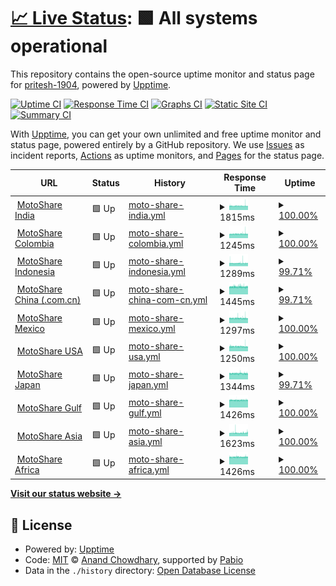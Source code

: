 # [📈 Live Status](https://pritesh-1904.github.io/moto-monitor-upptime): <!--live status--> **🟩 All systems operational**

This repository contains the open-source uptime monitor and status page for [pritesh-1904](https://pritesh-1904.github.io/moto-monitor-upptime), powered by [Upptime](https://github.com/upptime/upptime).

[![Uptime CI](https://github.com/pritesh-1904/moto-monitor-upptime/workflows/Uptime%20CI/badge.svg)](https://github.com/pritesh-1904/moto-monitor-upptime/actions?query=workflow%3A%22Uptime+CI%22)
[![Response Time CI](https://github.com/pritesh-1904/moto-monitor-upptime/workflows/Response%20Time%20CI/badge.svg)](https://github.com/pritesh-1904/moto-monitor-upptime/actions?query=workflow%3A%22Response+Time+CI%22)
[![Graphs CI](https://github.com/pritesh-1904/moto-monitor-upptime/workflows/Graphs%20CI/badge.svg)](https://github.com/pritesh-1904/moto-monitor-upptime/actions?query=workflow%3A%22Graphs+CI%22)
[![Static Site CI](https://github.com/pritesh-1904/moto-monitor-upptime/workflows/Static%20Site%20CI/badge.svg)](https://github.com/pritesh-1904/moto-monitor-upptime/actions?query=workflow%3A%22Static+Site+CI%22)
[![Summary CI](https://github.com/pritesh-1904/moto-monitor-upptime/workflows/Summary%20CI/badge.svg)](https://github.com/pritesh-1904/moto-monitor-upptime/actions?query=workflow%3A%22Summary+CI%22)

With [Upptime](https://upptime.js.org), you can get your own unlimited and free uptime monitor and status page, powered entirely by a GitHub repository. We use [Issues](https://github.com/pritesh-1904/moto-monitor-upptime/issues) as incident reports, [Actions](https://github.com/pritesh-1904/moto-monitor-upptime/actions) as uptime monitors, and [Pages](https://pritesh-1904.github.io/moto-monitor-upptime) for the status page.

<!--start: status pages-->
<!-- This summary is generated by Upptime (https://github.com/upptime/upptime) -->
<!-- Do not edit this manually, your changes will be overwritten -->
<!-- prettier-ignore -->
| URL | Status | History | Response Time | Uptime |
| --- | ------ | ------- | ------------- | ------ |
| <img alt="" src="https://icons.duckduckgo.com/ip3/motoshare.in.ico" height="13"> [MotoShare India](https://motoshare.in) | 🟩 Up | [moto-share-india.yml](https://github.com/pritesh-1904/moto-monitor-upptime/commits/HEAD/history/moto-share-india.yml) | <details><summary><img alt="Response time graph" src="./graphs/moto-share-india/response-time-week.png" height="20"> 1815ms</summary><br><a href="https://pritesh-1904.github.io/moto-monitor-upptime/history/moto-share-india"><img alt="Response time 1796" src="https://img.shields.io/endpoint?url=https%3A%2F%2Fraw.githubusercontent.com%2Fpritesh-1904%2Fmoto-monitor-upptime%2FHEAD%2Fapi%2Fmoto-share-india%2Fresponse-time.json"></a><br><a href="https://pritesh-1904.github.io/moto-monitor-upptime/history/moto-share-india"><img alt="24-hour response time 1807" src="https://img.shields.io/endpoint?url=https%3A%2F%2Fraw.githubusercontent.com%2Fpritesh-1904%2Fmoto-monitor-upptime%2FHEAD%2Fapi%2Fmoto-share-india%2Fresponse-time-day.json"></a><br><a href="https://pritesh-1904.github.io/moto-monitor-upptime/history/moto-share-india"><img alt="7-day response time 1815" src="https://img.shields.io/endpoint?url=https%3A%2F%2Fraw.githubusercontent.com%2Fpritesh-1904%2Fmoto-monitor-upptime%2FHEAD%2Fapi%2Fmoto-share-india%2Fresponse-time-week.json"></a><br><a href="https://pritesh-1904.github.io/moto-monitor-upptime/history/moto-share-india"><img alt="30-day response time 1796" src="https://img.shields.io/endpoint?url=https%3A%2F%2Fraw.githubusercontent.com%2Fpritesh-1904%2Fmoto-monitor-upptime%2FHEAD%2Fapi%2Fmoto-share-india%2Fresponse-time-month.json"></a><br><a href="https://pritesh-1904.github.io/moto-monitor-upptime/history/moto-share-india"><img alt="1-year response time 1796" src="https://img.shields.io/endpoint?url=https%3A%2F%2Fraw.githubusercontent.com%2Fpritesh-1904%2Fmoto-monitor-upptime%2FHEAD%2Fapi%2Fmoto-share-india%2Fresponse-time-year.json"></a></details> | <details><summary><a href="https://pritesh-1904.github.io/moto-monitor-upptime/history/moto-share-india">100.00%</a></summary><a href="https://pritesh-1904.github.io/moto-monitor-upptime/history/moto-share-india"><img alt="All-time uptime 99.70%" src="https://img.shields.io/endpoint?url=https%3A%2F%2Fraw.githubusercontent.com%2Fpritesh-1904%2Fmoto-monitor-upptime%2FHEAD%2Fapi%2Fmoto-share-india%2Fuptime.json"></a><br><a href="https://pritesh-1904.github.io/moto-monitor-upptime/history/moto-share-india"><img alt="24-hour uptime 100.00%" src="https://img.shields.io/endpoint?url=https%3A%2F%2Fraw.githubusercontent.com%2Fpritesh-1904%2Fmoto-monitor-upptime%2FHEAD%2Fapi%2Fmoto-share-india%2Fuptime-day.json"></a><br><a href="https://pritesh-1904.github.io/moto-monitor-upptime/history/moto-share-india"><img alt="7-day uptime 100.00%" src="https://img.shields.io/endpoint?url=https%3A%2F%2Fraw.githubusercontent.com%2Fpritesh-1904%2Fmoto-monitor-upptime%2FHEAD%2Fapi%2Fmoto-share-india%2Fuptime-week.json"></a><br><a href="https://pritesh-1904.github.io/moto-monitor-upptime/history/moto-share-india"><img alt="30-day uptime 99.70%" src="https://img.shields.io/endpoint?url=https%3A%2F%2Fraw.githubusercontent.com%2Fpritesh-1904%2Fmoto-monitor-upptime%2FHEAD%2Fapi%2Fmoto-share-india%2Fuptime-month.json"></a><br><a href="https://pritesh-1904.github.io/moto-monitor-upptime/history/moto-share-india"><img alt="1-year uptime 99.70%" src="https://img.shields.io/endpoint?url=https%3A%2F%2Fraw.githubusercontent.com%2Fpritesh-1904%2Fmoto-monitor-upptime%2FHEAD%2Fapi%2Fmoto-share-india%2Fuptime-year.json"></a></details>
| <img alt="" src="https://icons.duckduckgo.com/ip3/motoshare.co.ico" height="13"> [MotoShare Colombia](https://motoshare.co) | 🟩 Up | [moto-share-colombia.yml](https://github.com/pritesh-1904/moto-monitor-upptime/commits/HEAD/history/moto-share-colombia.yml) | <details><summary><img alt="Response time graph" src="./graphs/moto-share-colombia/response-time-week.png" height="20"> 1245ms</summary><br><a href="https://pritesh-1904.github.io/moto-monitor-upptime/history/moto-share-colombia"><img alt="Response time 1212" src="https://img.shields.io/endpoint?url=https%3A%2F%2Fraw.githubusercontent.com%2Fpritesh-1904%2Fmoto-monitor-upptime%2FHEAD%2Fapi%2Fmoto-share-colombia%2Fresponse-time.json"></a><br><a href="https://pritesh-1904.github.io/moto-monitor-upptime/history/moto-share-colombia"><img alt="24-hour response time 1237" src="https://img.shields.io/endpoint?url=https%3A%2F%2Fraw.githubusercontent.com%2Fpritesh-1904%2Fmoto-monitor-upptime%2FHEAD%2Fapi%2Fmoto-share-colombia%2Fresponse-time-day.json"></a><br><a href="https://pritesh-1904.github.io/moto-monitor-upptime/history/moto-share-colombia"><img alt="7-day response time 1245" src="https://img.shields.io/endpoint?url=https%3A%2F%2Fraw.githubusercontent.com%2Fpritesh-1904%2Fmoto-monitor-upptime%2FHEAD%2Fapi%2Fmoto-share-colombia%2Fresponse-time-week.json"></a><br><a href="https://pritesh-1904.github.io/moto-monitor-upptime/history/moto-share-colombia"><img alt="30-day response time 1212" src="https://img.shields.io/endpoint?url=https%3A%2F%2Fraw.githubusercontent.com%2Fpritesh-1904%2Fmoto-monitor-upptime%2FHEAD%2Fapi%2Fmoto-share-colombia%2Fresponse-time-month.json"></a><br><a href="https://pritesh-1904.github.io/moto-monitor-upptime/history/moto-share-colombia"><img alt="1-year response time 1212" src="https://img.shields.io/endpoint?url=https%3A%2F%2Fraw.githubusercontent.com%2Fpritesh-1904%2Fmoto-monitor-upptime%2FHEAD%2Fapi%2Fmoto-share-colombia%2Fresponse-time-year.json"></a></details> | <details><summary><a href="https://pritesh-1904.github.io/moto-monitor-upptime/history/moto-share-colombia">100.00%</a></summary><a href="https://pritesh-1904.github.io/moto-monitor-upptime/history/moto-share-colombia"><img alt="All-time uptime 99.70%" src="https://img.shields.io/endpoint?url=https%3A%2F%2Fraw.githubusercontent.com%2Fpritesh-1904%2Fmoto-monitor-upptime%2FHEAD%2Fapi%2Fmoto-share-colombia%2Fuptime.json"></a><br><a href="https://pritesh-1904.github.io/moto-monitor-upptime/history/moto-share-colombia"><img alt="24-hour uptime 100.00%" src="https://img.shields.io/endpoint?url=https%3A%2F%2Fraw.githubusercontent.com%2Fpritesh-1904%2Fmoto-monitor-upptime%2FHEAD%2Fapi%2Fmoto-share-colombia%2Fuptime-day.json"></a><br><a href="https://pritesh-1904.github.io/moto-monitor-upptime/history/moto-share-colombia"><img alt="7-day uptime 100.00%" src="https://img.shields.io/endpoint?url=https%3A%2F%2Fraw.githubusercontent.com%2Fpritesh-1904%2Fmoto-monitor-upptime%2FHEAD%2Fapi%2Fmoto-share-colombia%2Fuptime-week.json"></a><br><a href="https://pritesh-1904.github.io/moto-monitor-upptime/history/moto-share-colombia"><img alt="30-day uptime 99.70%" src="https://img.shields.io/endpoint?url=https%3A%2F%2Fraw.githubusercontent.com%2Fpritesh-1904%2Fmoto-monitor-upptime%2FHEAD%2Fapi%2Fmoto-share-colombia%2Fuptime-month.json"></a><br><a href="https://pritesh-1904.github.io/moto-monitor-upptime/history/moto-share-colombia"><img alt="1-year uptime 99.70%" src="https://img.shields.io/endpoint?url=https%3A%2F%2Fraw.githubusercontent.com%2Fpritesh-1904%2Fmoto-monitor-upptime%2FHEAD%2Fapi%2Fmoto-share-colombia%2Fuptime-year.json"></a></details>
| <img alt="" src="https://icons.duckduckgo.com/ip3/motoshare.id.ico" height="13"> [MotoShare Indonesia](https://motoshare.id) | 🟩 Up | [moto-share-indonesia.yml](https://github.com/pritesh-1904/moto-monitor-upptime/commits/HEAD/history/moto-share-indonesia.yml) | <details><summary><img alt="Response time graph" src="./graphs/moto-share-indonesia/response-time-week.png" height="20"> 1289ms</summary><br><a href="https://pritesh-1904.github.io/moto-monitor-upptime/history/moto-share-indonesia"><img alt="Response time 1311" src="https://img.shields.io/endpoint?url=https%3A%2F%2Fraw.githubusercontent.com%2Fpritesh-1904%2Fmoto-monitor-upptime%2FHEAD%2Fapi%2Fmoto-share-indonesia%2Fresponse-time.json"></a><br><a href="https://pritesh-1904.github.io/moto-monitor-upptime/history/moto-share-indonesia"><img alt="24-hour response time 1289" src="https://img.shields.io/endpoint?url=https%3A%2F%2Fraw.githubusercontent.com%2Fpritesh-1904%2Fmoto-monitor-upptime%2FHEAD%2Fapi%2Fmoto-share-indonesia%2Fresponse-time-day.json"></a><br><a href="https://pritesh-1904.github.io/moto-monitor-upptime/history/moto-share-indonesia"><img alt="7-day response time 1289" src="https://img.shields.io/endpoint?url=https%3A%2F%2Fraw.githubusercontent.com%2Fpritesh-1904%2Fmoto-monitor-upptime%2FHEAD%2Fapi%2Fmoto-share-indonesia%2Fresponse-time-week.json"></a><br><a href="https://pritesh-1904.github.io/moto-monitor-upptime/history/moto-share-indonesia"><img alt="30-day response time 1311" src="https://img.shields.io/endpoint?url=https%3A%2F%2Fraw.githubusercontent.com%2Fpritesh-1904%2Fmoto-monitor-upptime%2FHEAD%2Fapi%2Fmoto-share-indonesia%2Fresponse-time-month.json"></a><br><a href="https://pritesh-1904.github.io/moto-monitor-upptime/history/moto-share-indonesia"><img alt="1-year response time 1311" src="https://img.shields.io/endpoint?url=https%3A%2F%2Fraw.githubusercontent.com%2Fpritesh-1904%2Fmoto-monitor-upptime%2FHEAD%2Fapi%2Fmoto-share-indonesia%2Fresponse-time-year.json"></a></details> | <details><summary><a href="https://pritesh-1904.github.io/moto-monitor-upptime/history/moto-share-indonesia">99.71%</a></summary><a href="https://pritesh-1904.github.io/moto-monitor-upptime/history/moto-share-indonesia"><img alt="All-time uptime 99.83%" src="https://img.shields.io/endpoint?url=https%3A%2F%2Fraw.githubusercontent.com%2Fpritesh-1904%2Fmoto-monitor-upptime%2FHEAD%2Fapi%2Fmoto-share-indonesia%2Fuptime.json"></a><br><a href="https://pritesh-1904.github.io/moto-monitor-upptime/history/moto-share-indonesia"><img alt="24-hour uptime 100.00%" src="https://img.shields.io/endpoint?url=https%3A%2F%2Fraw.githubusercontent.com%2Fpritesh-1904%2Fmoto-monitor-upptime%2FHEAD%2Fapi%2Fmoto-share-indonesia%2Fuptime-day.json"></a><br><a href="https://pritesh-1904.github.io/moto-monitor-upptime/history/moto-share-indonesia"><img alt="7-day uptime 99.71%" src="https://img.shields.io/endpoint?url=https%3A%2F%2Fraw.githubusercontent.com%2Fpritesh-1904%2Fmoto-monitor-upptime%2FHEAD%2Fapi%2Fmoto-share-indonesia%2Fuptime-week.json"></a><br><a href="https://pritesh-1904.github.io/moto-monitor-upptime/history/moto-share-indonesia"><img alt="30-day uptime 99.83%" src="https://img.shields.io/endpoint?url=https%3A%2F%2Fraw.githubusercontent.com%2Fpritesh-1904%2Fmoto-monitor-upptime%2FHEAD%2Fapi%2Fmoto-share-indonesia%2Fuptime-month.json"></a><br><a href="https://pritesh-1904.github.io/moto-monitor-upptime/history/moto-share-indonesia"><img alt="1-year uptime 99.83%" src="https://img.shields.io/endpoint?url=https%3A%2F%2Fraw.githubusercontent.com%2Fpritesh-1904%2Fmoto-monitor-upptime%2FHEAD%2Fapi%2Fmoto-share-indonesia%2Fuptime-year.json"></a></details>
| <img alt="" src="https://icons.duckduckgo.com/ip3/motoshare.com.cn.ico" height="13"> [MotoShare China (.com.cn)](https://motoshare.com.cn) | 🟩 Up | [moto-share-china-com-cn.yml](https://github.com/pritesh-1904/moto-monitor-upptime/commits/HEAD/history/moto-share-china-com-cn.yml) | <details><summary><img alt="Response time graph" src="./graphs/moto-share-china-com-cn/response-time-week.png" height="20"> 1445ms</summary><br><a href="https://pritesh-1904.github.io/moto-monitor-upptime/history/moto-share-china-com-cn"><img alt="Response time 1439" src="https://img.shields.io/endpoint?url=https%3A%2F%2Fraw.githubusercontent.com%2Fpritesh-1904%2Fmoto-monitor-upptime%2FHEAD%2Fapi%2Fmoto-share-china-com-cn%2Fresponse-time.json"></a><br><a href="https://pritesh-1904.github.io/moto-monitor-upptime/history/moto-share-china-com-cn"><img alt="24-hour response time 1450" src="https://img.shields.io/endpoint?url=https%3A%2F%2Fraw.githubusercontent.com%2Fpritesh-1904%2Fmoto-monitor-upptime%2FHEAD%2Fapi%2Fmoto-share-china-com-cn%2Fresponse-time-day.json"></a><br><a href="https://pritesh-1904.github.io/moto-monitor-upptime/history/moto-share-china-com-cn"><img alt="7-day response time 1445" src="https://img.shields.io/endpoint?url=https%3A%2F%2Fraw.githubusercontent.com%2Fpritesh-1904%2Fmoto-monitor-upptime%2FHEAD%2Fapi%2Fmoto-share-china-com-cn%2Fresponse-time-week.json"></a><br><a href="https://pritesh-1904.github.io/moto-monitor-upptime/history/moto-share-china-com-cn"><img alt="30-day response time 1439" src="https://img.shields.io/endpoint?url=https%3A%2F%2Fraw.githubusercontent.com%2Fpritesh-1904%2Fmoto-monitor-upptime%2FHEAD%2Fapi%2Fmoto-share-china-com-cn%2Fresponse-time-month.json"></a><br><a href="https://pritesh-1904.github.io/moto-monitor-upptime/history/moto-share-china-com-cn"><img alt="1-year response time 1439" src="https://img.shields.io/endpoint?url=https%3A%2F%2Fraw.githubusercontent.com%2Fpritesh-1904%2Fmoto-monitor-upptime%2FHEAD%2Fapi%2Fmoto-share-china-com-cn%2Fresponse-time-year.json"></a></details> | <details><summary><a href="https://pritesh-1904.github.io/moto-monitor-upptime/history/moto-share-china-com-cn">99.71%</a></summary><a href="https://pritesh-1904.github.io/moto-monitor-upptime/history/moto-share-china-com-cn"><img alt="All-time uptime 99.83%" src="https://img.shields.io/endpoint?url=https%3A%2F%2Fraw.githubusercontent.com%2Fpritesh-1904%2Fmoto-monitor-upptime%2FHEAD%2Fapi%2Fmoto-share-china-com-cn%2Fuptime.json"></a><br><a href="https://pritesh-1904.github.io/moto-monitor-upptime/history/moto-share-china-com-cn"><img alt="24-hour uptime 100.00%" src="https://img.shields.io/endpoint?url=https%3A%2F%2Fraw.githubusercontent.com%2Fpritesh-1904%2Fmoto-monitor-upptime%2FHEAD%2Fapi%2Fmoto-share-china-com-cn%2Fuptime-day.json"></a><br><a href="https://pritesh-1904.github.io/moto-monitor-upptime/history/moto-share-china-com-cn"><img alt="7-day uptime 99.71%" src="https://img.shields.io/endpoint?url=https%3A%2F%2Fraw.githubusercontent.com%2Fpritesh-1904%2Fmoto-monitor-upptime%2FHEAD%2Fapi%2Fmoto-share-china-com-cn%2Fuptime-week.json"></a><br><a href="https://pritesh-1904.github.io/moto-monitor-upptime/history/moto-share-china-com-cn"><img alt="30-day uptime 99.83%" src="https://img.shields.io/endpoint?url=https%3A%2F%2Fraw.githubusercontent.com%2Fpritesh-1904%2Fmoto-monitor-upptime%2FHEAD%2Fapi%2Fmoto-share-china-com-cn%2Fuptime-month.json"></a><br><a href="https://pritesh-1904.github.io/moto-monitor-upptime/history/moto-share-china-com-cn"><img alt="1-year uptime 99.83%" src="https://img.shields.io/endpoint?url=https%3A%2F%2Fraw.githubusercontent.com%2Fpritesh-1904%2Fmoto-monitor-upptime%2FHEAD%2Fapi%2Fmoto-share-china-com-cn%2Fuptime-year.json"></a></details>
| <img alt="" src="https://icons.duckduckgo.com/ip3/motoshare.mx.ico" height="13"> [MotoShare Mexico](https://motoshare.mx) | 🟩 Up | [moto-share-mexico.yml](https://github.com/pritesh-1904/moto-monitor-upptime/commits/HEAD/history/moto-share-mexico.yml) | <details><summary><img alt="Response time graph" src="./graphs/moto-share-mexico/response-time-week.png" height="20"> 1297ms</summary><br><a href="https://pritesh-1904.github.io/moto-monitor-upptime/history/moto-share-mexico"><img alt="Response time 1270" src="https://img.shields.io/endpoint?url=https%3A%2F%2Fraw.githubusercontent.com%2Fpritesh-1904%2Fmoto-monitor-upptime%2FHEAD%2Fapi%2Fmoto-share-mexico%2Fresponse-time.json"></a><br><a href="https://pritesh-1904.github.io/moto-monitor-upptime/history/moto-share-mexico"><img alt="24-hour response time 1273" src="https://img.shields.io/endpoint?url=https%3A%2F%2Fraw.githubusercontent.com%2Fpritesh-1904%2Fmoto-monitor-upptime%2FHEAD%2Fapi%2Fmoto-share-mexico%2Fresponse-time-day.json"></a><br><a href="https://pritesh-1904.github.io/moto-monitor-upptime/history/moto-share-mexico"><img alt="7-day response time 1297" src="https://img.shields.io/endpoint?url=https%3A%2F%2Fraw.githubusercontent.com%2Fpritesh-1904%2Fmoto-monitor-upptime%2FHEAD%2Fapi%2Fmoto-share-mexico%2Fresponse-time-week.json"></a><br><a href="https://pritesh-1904.github.io/moto-monitor-upptime/history/moto-share-mexico"><img alt="30-day response time 1270" src="https://img.shields.io/endpoint?url=https%3A%2F%2Fraw.githubusercontent.com%2Fpritesh-1904%2Fmoto-monitor-upptime%2FHEAD%2Fapi%2Fmoto-share-mexico%2Fresponse-time-month.json"></a><br><a href="https://pritesh-1904.github.io/moto-monitor-upptime/history/moto-share-mexico"><img alt="1-year response time 1270" src="https://img.shields.io/endpoint?url=https%3A%2F%2Fraw.githubusercontent.com%2Fpritesh-1904%2Fmoto-monitor-upptime%2FHEAD%2Fapi%2Fmoto-share-mexico%2Fresponse-time-year.json"></a></details> | <details><summary><a href="https://pritesh-1904.github.io/moto-monitor-upptime/history/moto-share-mexico">100.00%</a></summary><a href="https://pritesh-1904.github.io/moto-monitor-upptime/history/moto-share-mexico"><img alt="All-time uptime 99.71%" src="https://img.shields.io/endpoint?url=https%3A%2F%2Fraw.githubusercontent.com%2Fpritesh-1904%2Fmoto-monitor-upptime%2FHEAD%2Fapi%2Fmoto-share-mexico%2Fuptime.json"></a><br><a href="https://pritesh-1904.github.io/moto-monitor-upptime/history/moto-share-mexico"><img alt="24-hour uptime 100.00%" src="https://img.shields.io/endpoint?url=https%3A%2F%2Fraw.githubusercontent.com%2Fpritesh-1904%2Fmoto-monitor-upptime%2FHEAD%2Fapi%2Fmoto-share-mexico%2Fuptime-day.json"></a><br><a href="https://pritesh-1904.github.io/moto-monitor-upptime/history/moto-share-mexico"><img alt="7-day uptime 100.00%" src="https://img.shields.io/endpoint?url=https%3A%2F%2Fraw.githubusercontent.com%2Fpritesh-1904%2Fmoto-monitor-upptime%2FHEAD%2Fapi%2Fmoto-share-mexico%2Fuptime-week.json"></a><br><a href="https://pritesh-1904.github.io/moto-monitor-upptime/history/moto-share-mexico"><img alt="30-day uptime 99.71%" src="https://img.shields.io/endpoint?url=https%3A%2F%2Fraw.githubusercontent.com%2Fpritesh-1904%2Fmoto-monitor-upptime%2FHEAD%2Fapi%2Fmoto-share-mexico%2Fuptime-month.json"></a><br><a href="https://pritesh-1904.github.io/moto-monitor-upptime/history/moto-share-mexico"><img alt="1-year uptime 99.71%" src="https://img.shields.io/endpoint?url=https%3A%2F%2Fraw.githubusercontent.com%2Fpritesh-1904%2Fmoto-monitor-upptime%2FHEAD%2Fapi%2Fmoto-share-mexico%2Fuptime-year.json"></a></details>
| <img alt="" src="https://icons.duckduckgo.com/ip3/motoshare.us.ico" height="13"> [MotoShare USA](https://motoshare.us) | 🟩 Up | [moto-share-usa.yml](https://github.com/pritesh-1904/moto-monitor-upptime/commits/HEAD/history/moto-share-usa.yml) | <details><summary><img alt="Response time graph" src="./graphs/moto-share-usa/response-time-week.png" height="20"> 1250ms</summary><br><a href="https://pritesh-1904.github.io/moto-monitor-upptime/history/moto-share-usa"><img alt="Response time 1217" src="https://img.shields.io/endpoint?url=https%3A%2F%2Fraw.githubusercontent.com%2Fpritesh-1904%2Fmoto-monitor-upptime%2FHEAD%2Fapi%2Fmoto-share-usa%2Fresponse-time.json"></a><br><a href="https://pritesh-1904.github.io/moto-monitor-upptime/history/moto-share-usa"><img alt="24-hour response time 1220" src="https://img.shields.io/endpoint?url=https%3A%2F%2Fraw.githubusercontent.com%2Fpritesh-1904%2Fmoto-monitor-upptime%2FHEAD%2Fapi%2Fmoto-share-usa%2Fresponse-time-day.json"></a><br><a href="https://pritesh-1904.github.io/moto-monitor-upptime/history/moto-share-usa"><img alt="7-day response time 1250" src="https://img.shields.io/endpoint?url=https%3A%2F%2Fraw.githubusercontent.com%2Fpritesh-1904%2Fmoto-monitor-upptime%2FHEAD%2Fapi%2Fmoto-share-usa%2Fresponse-time-week.json"></a><br><a href="https://pritesh-1904.github.io/moto-monitor-upptime/history/moto-share-usa"><img alt="30-day response time 1217" src="https://img.shields.io/endpoint?url=https%3A%2F%2Fraw.githubusercontent.com%2Fpritesh-1904%2Fmoto-monitor-upptime%2FHEAD%2Fapi%2Fmoto-share-usa%2Fresponse-time-month.json"></a><br><a href="https://pritesh-1904.github.io/moto-monitor-upptime/history/moto-share-usa"><img alt="1-year response time 1217" src="https://img.shields.io/endpoint?url=https%3A%2F%2Fraw.githubusercontent.com%2Fpritesh-1904%2Fmoto-monitor-upptime%2FHEAD%2Fapi%2Fmoto-share-usa%2Fresponse-time-year.json"></a></details> | <details><summary><a href="https://pritesh-1904.github.io/moto-monitor-upptime/history/moto-share-usa">100.00%</a></summary><a href="https://pritesh-1904.github.io/moto-monitor-upptime/history/moto-share-usa"><img alt="All-time uptime 99.71%" src="https://img.shields.io/endpoint?url=https%3A%2F%2Fraw.githubusercontent.com%2Fpritesh-1904%2Fmoto-monitor-upptime%2FHEAD%2Fapi%2Fmoto-share-usa%2Fuptime.json"></a><br><a href="https://pritesh-1904.github.io/moto-monitor-upptime/history/moto-share-usa"><img alt="24-hour uptime 100.00%" src="https://img.shields.io/endpoint?url=https%3A%2F%2Fraw.githubusercontent.com%2Fpritesh-1904%2Fmoto-monitor-upptime%2FHEAD%2Fapi%2Fmoto-share-usa%2Fuptime-day.json"></a><br><a href="https://pritesh-1904.github.io/moto-monitor-upptime/history/moto-share-usa"><img alt="7-day uptime 100.00%" src="https://img.shields.io/endpoint?url=https%3A%2F%2Fraw.githubusercontent.com%2Fpritesh-1904%2Fmoto-monitor-upptime%2FHEAD%2Fapi%2Fmoto-share-usa%2Fuptime-week.json"></a><br><a href="https://pritesh-1904.github.io/moto-monitor-upptime/history/moto-share-usa"><img alt="30-day uptime 99.71%" src="https://img.shields.io/endpoint?url=https%3A%2F%2Fraw.githubusercontent.com%2Fpritesh-1904%2Fmoto-monitor-upptime%2FHEAD%2Fapi%2Fmoto-share-usa%2Fuptime-month.json"></a><br><a href="https://pritesh-1904.github.io/moto-monitor-upptime/history/moto-share-usa"><img alt="1-year uptime 99.71%" src="https://img.shields.io/endpoint?url=https%3A%2F%2Fraw.githubusercontent.com%2Fpritesh-1904%2Fmoto-monitor-upptime%2FHEAD%2Fapi%2Fmoto-share-usa%2Fuptime-year.json"></a></details>
| <img alt="" src="https://icons.duckduckgo.com/ip3/motoshare.jp.ico" height="13"> [MotoShare Japan](https://motoshare.jp) | 🟩 Up | [moto-share-japan.yml](https://github.com/pritesh-1904/moto-monitor-upptime/commits/HEAD/history/moto-share-japan.yml) | <details><summary><img alt="Response time graph" src="./graphs/moto-share-japan/response-time-week.png" height="20"> 1344ms</summary><br><a href="https://pritesh-1904.github.io/moto-monitor-upptime/history/moto-share-japan"><img alt="Response time 1340" src="https://img.shields.io/endpoint?url=https%3A%2F%2Fraw.githubusercontent.com%2Fpritesh-1904%2Fmoto-monitor-upptime%2FHEAD%2Fapi%2Fmoto-share-japan%2Fresponse-time.json"></a><br><a href="https://pritesh-1904.github.io/moto-monitor-upptime/history/moto-share-japan"><img alt="24-hour response time 1315" src="https://img.shields.io/endpoint?url=https%3A%2F%2Fraw.githubusercontent.com%2Fpritesh-1904%2Fmoto-monitor-upptime%2FHEAD%2Fapi%2Fmoto-share-japan%2Fresponse-time-day.json"></a><br><a href="https://pritesh-1904.github.io/moto-monitor-upptime/history/moto-share-japan"><img alt="7-day response time 1344" src="https://img.shields.io/endpoint?url=https%3A%2F%2Fraw.githubusercontent.com%2Fpritesh-1904%2Fmoto-monitor-upptime%2FHEAD%2Fapi%2Fmoto-share-japan%2Fresponse-time-week.json"></a><br><a href="https://pritesh-1904.github.io/moto-monitor-upptime/history/moto-share-japan"><img alt="30-day response time 1340" src="https://img.shields.io/endpoint?url=https%3A%2F%2Fraw.githubusercontent.com%2Fpritesh-1904%2Fmoto-monitor-upptime%2FHEAD%2Fapi%2Fmoto-share-japan%2Fresponse-time-month.json"></a><br><a href="https://pritesh-1904.github.io/moto-monitor-upptime/history/moto-share-japan"><img alt="1-year response time 1340" src="https://img.shields.io/endpoint?url=https%3A%2F%2Fraw.githubusercontent.com%2Fpritesh-1904%2Fmoto-monitor-upptime%2FHEAD%2Fapi%2Fmoto-share-japan%2Fresponse-time-year.json"></a></details> | <details><summary><a href="https://pritesh-1904.github.io/moto-monitor-upptime/history/moto-share-japan">99.71%</a></summary><a href="https://pritesh-1904.github.io/moto-monitor-upptime/history/moto-share-japan"><img alt="All-time uptime 99.83%" src="https://img.shields.io/endpoint?url=https%3A%2F%2Fraw.githubusercontent.com%2Fpritesh-1904%2Fmoto-monitor-upptime%2FHEAD%2Fapi%2Fmoto-share-japan%2Fuptime.json"></a><br><a href="https://pritesh-1904.github.io/moto-monitor-upptime/history/moto-share-japan"><img alt="24-hour uptime 100.00%" src="https://img.shields.io/endpoint?url=https%3A%2F%2Fraw.githubusercontent.com%2Fpritesh-1904%2Fmoto-monitor-upptime%2FHEAD%2Fapi%2Fmoto-share-japan%2Fuptime-day.json"></a><br><a href="https://pritesh-1904.github.io/moto-monitor-upptime/history/moto-share-japan"><img alt="7-day uptime 99.71%" src="https://img.shields.io/endpoint?url=https%3A%2F%2Fraw.githubusercontent.com%2Fpritesh-1904%2Fmoto-monitor-upptime%2FHEAD%2Fapi%2Fmoto-share-japan%2Fuptime-week.json"></a><br><a href="https://pritesh-1904.github.io/moto-monitor-upptime/history/moto-share-japan"><img alt="30-day uptime 99.83%" src="https://img.shields.io/endpoint?url=https%3A%2F%2Fraw.githubusercontent.com%2Fpritesh-1904%2Fmoto-monitor-upptime%2FHEAD%2Fapi%2Fmoto-share-japan%2Fuptime-month.json"></a><br><a href="https://pritesh-1904.github.io/moto-monitor-upptime/history/moto-share-japan"><img alt="1-year uptime 99.83%" src="https://img.shields.io/endpoint?url=https%3A%2F%2Fraw.githubusercontent.com%2Fpritesh-1904%2Fmoto-monitor-upptime%2FHEAD%2Fapi%2Fmoto-share-japan%2Fuptime-year.json"></a></details>
| <img alt="" src="https://icons.duckduckgo.com/ip3/motosharegulf.com.ico" height="13"> [MotoShare Gulf](https://motosharegulf.com) | 🟩 Up | [moto-share-gulf.yml](https://github.com/pritesh-1904/moto-monitor-upptime/commits/HEAD/history/moto-share-gulf.yml) | <details><summary><img alt="Response time graph" src="./graphs/moto-share-gulf/response-time-week.png" height="20"> 1426ms</summary><br><a href="https://pritesh-1904.github.io/moto-monitor-upptime/history/moto-share-gulf"><img alt="Response time 1459" src="https://img.shields.io/endpoint?url=https%3A%2F%2Fraw.githubusercontent.com%2Fpritesh-1904%2Fmoto-monitor-upptime%2FHEAD%2Fapi%2Fmoto-share-gulf%2Fresponse-time.json"></a><br><a href="https://pritesh-1904.github.io/moto-monitor-upptime/history/moto-share-gulf"><img alt="24-hour response time 1424" src="https://img.shields.io/endpoint?url=https%3A%2F%2Fraw.githubusercontent.com%2Fpritesh-1904%2Fmoto-monitor-upptime%2FHEAD%2Fapi%2Fmoto-share-gulf%2Fresponse-time-day.json"></a><br><a href="https://pritesh-1904.github.io/moto-monitor-upptime/history/moto-share-gulf"><img alt="7-day response time 1426" src="https://img.shields.io/endpoint?url=https%3A%2F%2Fraw.githubusercontent.com%2Fpritesh-1904%2Fmoto-monitor-upptime%2FHEAD%2Fapi%2Fmoto-share-gulf%2Fresponse-time-week.json"></a><br><a href="https://pritesh-1904.github.io/moto-monitor-upptime/history/moto-share-gulf"><img alt="30-day response time 1459" src="https://img.shields.io/endpoint?url=https%3A%2F%2Fraw.githubusercontent.com%2Fpritesh-1904%2Fmoto-monitor-upptime%2FHEAD%2Fapi%2Fmoto-share-gulf%2Fresponse-time-month.json"></a><br><a href="https://pritesh-1904.github.io/moto-monitor-upptime/history/moto-share-gulf"><img alt="1-year response time 1459" src="https://img.shields.io/endpoint?url=https%3A%2F%2Fraw.githubusercontent.com%2Fpritesh-1904%2Fmoto-monitor-upptime%2FHEAD%2Fapi%2Fmoto-share-gulf%2Fresponse-time-year.json"></a></details> | <details><summary><a href="https://pritesh-1904.github.io/moto-monitor-upptime/history/moto-share-gulf">100.00%</a></summary><a href="https://pritesh-1904.github.io/moto-monitor-upptime/history/moto-share-gulf"><img alt="All-time uptime 100.00%" src="https://img.shields.io/endpoint?url=https%3A%2F%2Fraw.githubusercontent.com%2Fpritesh-1904%2Fmoto-monitor-upptime%2FHEAD%2Fapi%2Fmoto-share-gulf%2Fuptime.json"></a><br><a href="https://pritesh-1904.github.io/moto-monitor-upptime/history/moto-share-gulf"><img alt="24-hour uptime 100.00%" src="https://img.shields.io/endpoint?url=https%3A%2F%2Fraw.githubusercontent.com%2Fpritesh-1904%2Fmoto-monitor-upptime%2FHEAD%2Fapi%2Fmoto-share-gulf%2Fuptime-day.json"></a><br><a href="https://pritesh-1904.github.io/moto-monitor-upptime/history/moto-share-gulf"><img alt="7-day uptime 100.00%" src="https://img.shields.io/endpoint?url=https%3A%2F%2Fraw.githubusercontent.com%2Fpritesh-1904%2Fmoto-monitor-upptime%2FHEAD%2Fapi%2Fmoto-share-gulf%2Fuptime-week.json"></a><br><a href="https://pritesh-1904.github.io/moto-monitor-upptime/history/moto-share-gulf"><img alt="30-day uptime 100.00%" src="https://img.shields.io/endpoint?url=https%3A%2F%2Fraw.githubusercontent.com%2Fpritesh-1904%2Fmoto-monitor-upptime%2FHEAD%2Fapi%2Fmoto-share-gulf%2Fuptime-month.json"></a><br><a href="https://pritesh-1904.github.io/moto-monitor-upptime/history/moto-share-gulf"><img alt="1-year uptime 100.00%" src="https://img.shields.io/endpoint?url=https%3A%2F%2Fraw.githubusercontent.com%2Fpritesh-1904%2Fmoto-monitor-upptime%2FHEAD%2Fapi%2Fmoto-share-gulf%2Fuptime-year.json"></a></details>
| <img alt="" src="https://icons.duckduckgo.com/ip3/motoshare.asia.ico" height="13"> [MotoShare Asia](https://motoshare.asia) | 🟩 Up | [moto-share-asia.yml](https://github.com/pritesh-1904/moto-monitor-upptime/commits/HEAD/history/moto-share-asia.yml) | <details><summary><img alt="Response time graph" src="./graphs/moto-share-asia/response-time-week.png" height="20"> 1623ms</summary><br><a href="https://pritesh-1904.github.io/moto-monitor-upptime/history/moto-share-asia"><img alt="Response time 1638" src="https://img.shields.io/endpoint?url=https%3A%2F%2Fraw.githubusercontent.com%2Fpritesh-1904%2Fmoto-monitor-upptime%2FHEAD%2Fapi%2Fmoto-share-asia%2Fresponse-time.json"></a><br><a href="https://pritesh-1904.github.io/moto-monitor-upptime/history/moto-share-asia"><img alt="24-hour response time 1724" src="https://img.shields.io/endpoint?url=https%3A%2F%2Fraw.githubusercontent.com%2Fpritesh-1904%2Fmoto-monitor-upptime%2FHEAD%2Fapi%2Fmoto-share-asia%2Fresponse-time-day.json"></a><br><a href="https://pritesh-1904.github.io/moto-monitor-upptime/history/moto-share-asia"><img alt="7-day response time 1623" src="https://img.shields.io/endpoint?url=https%3A%2F%2Fraw.githubusercontent.com%2Fpritesh-1904%2Fmoto-monitor-upptime%2FHEAD%2Fapi%2Fmoto-share-asia%2Fresponse-time-week.json"></a><br><a href="https://pritesh-1904.github.io/moto-monitor-upptime/history/moto-share-asia"><img alt="30-day response time 1638" src="https://img.shields.io/endpoint?url=https%3A%2F%2Fraw.githubusercontent.com%2Fpritesh-1904%2Fmoto-monitor-upptime%2FHEAD%2Fapi%2Fmoto-share-asia%2Fresponse-time-month.json"></a><br><a href="https://pritesh-1904.github.io/moto-monitor-upptime/history/moto-share-asia"><img alt="1-year response time 1638" src="https://img.shields.io/endpoint?url=https%3A%2F%2Fraw.githubusercontent.com%2Fpritesh-1904%2Fmoto-monitor-upptime%2FHEAD%2Fapi%2Fmoto-share-asia%2Fresponse-time-year.json"></a></details> | <details><summary><a href="https://pritesh-1904.github.io/moto-monitor-upptime/history/moto-share-asia">100.00%</a></summary><a href="https://pritesh-1904.github.io/moto-monitor-upptime/history/moto-share-asia"><img alt="All-time uptime 100.00%" src="https://img.shields.io/endpoint?url=https%3A%2F%2Fraw.githubusercontent.com%2Fpritesh-1904%2Fmoto-monitor-upptime%2FHEAD%2Fapi%2Fmoto-share-asia%2Fuptime.json"></a><br><a href="https://pritesh-1904.github.io/moto-monitor-upptime/history/moto-share-asia"><img alt="24-hour uptime 100.00%" src="https://img.shields.io/endpoint?url=https%3A%2F%2Fraw.githubusercontent.com%2Fpritesh-1904%2Fmoto-monitor-upptime%2FHEAD%2Fapi%2Fmoto-share-asia%2Fuptime-day.json"></a><br><a href="https://pritesh-1904.github.io/moto-monitor-upptime/history/moto-share-asia"><img alt="7-day uptime 100.00%" src="https://img.shields.io/endpoint?url=https%3A%2F%2Fraw.githubusercontent.com%2Fpritesh-1904%2Fmoto-monitor-upptime%2FHEAD%2Fapi%2Fmoto-share-asia%2Fuptime-week.json"></a><br><a href="https://pritesh-1904.github.io/moto-monitor-upptime/history/moto-share-asia"><img alt="30-day uptime 100.00%" src="https://img.shields.io/endpoint?url=https%3A%2F%2Fraw.githubusercontent.com%2Fpritesh-1904%2Fmoto-monitor-upptime%2FHEAD%2Fapi%2Fmoto-share-asia%2Fuptime-month.json"></a><br><a href="https://pritesh-1904.github.io/moto-monitor-upptime/history/moto-share-asia"><img alt="1-year uptime 100.00%" src="https://img.shields.io/endpoint?url=https%3A%2F%2Fraw.githubusercontent.com%2Fpritesh-1904%2Fmoto-monitor-upptime%2FHEAD%2Fapi%2Fmoto-share-asia%2Fuptime-year.json"></a></details>
| <img alt="" src="https://icons.duckduckgo.com/ip3/motoshareafrica.com.ico" height="13"> [MotoShare Africa](https://motoshareafrica.com) | 🟩 Up | [moto-share-africa.yml](https://github.com/pritesh-1904/moto-monitor-upptime/commits/HEAD/history/moto-share-africa.yml) | <details><summary><img alt="Response time graph" src="./graphs/moto-share-africa/response-time-week.png" height="20"> 1426ms</summary><br><a href="https://pritesh-1904.github.io/moto-monitor-upptime/history/moto-share-africa"><img alt="Response time 1449" src="https://img.shields.io/endpoint?url=https%3A%2F%2Fraw.githubusercontent.com%2Fpritesh-1904%2Fmoto-monitor-upptime%2FHEAD%2Fapi%2Fmoto-share-africa%2Fresponse-time.json"></a><br><a href="https://pritesh-1904.github.io/moto-monitor-upptime/history/moto-share-africa"><img alt="24-hour response time 1437" src="https://img.shields.io/endpoint?url=https%3A%2F%2Fraw.githubusercontent.com%2Fpritesh-1904%2Fmoto-monitor-upptime%2FHEAD%2Fapi%2Fmoto-share-africa%2Fresponse-time-day.json"></a><br><a href="https://pritesh-1904.github.io/moto-monitor-upptime/history/moto-share-africa"><img alt="7-day response time 1426" src="https://img.shields.io/endpoint?url=https%3A%2F%2Fraw.githubusercontent.com%2Fpritesh-1904%2Fmoto-monitor-upptime%2FHEAD%2Fapi%2Fmoto-share-africa%2Fresponse-time-week.json"></a><br><a href="https://pritesh-1904.github.io/moto-monitor-upptime/history/moto-share-africa"><img alt="30-day response time 1449" src="https://img.shields.io/endpoint?url=https%3A%2F%2Fraw.githubusercontent.com%2Fpritesh-1904%2Fmoto-monitor-upptime%2FHEAD%2Fapi%2Fmoto-share-africa%2Fresponse-time-month.json"></a><br><a href="https://pritesh-1904.github.io/moto-monitor-upptime/history/moto-share-africa"><img alt="1-year response time 1449" src="https://img.shields.io/endpoint?url=https%3A%2F%2Fraw.githubusercontent.com%2Fpritesh-1904%2Fmoto-monitor-upptime%2FHEAD%2Fapi%2Fmoto-share-africa%2Fresponse-time-year.json"></a></details> | <details><summary><a href="https://pritesh-1904.github.io/moto-monitor-upptime/history/moto-share-africa">100.00%</a></summary><a href="https://pritesh-1904.github.io/moto-monitor-upptime/history/moto-share-africa"><img alt="All-time uptime 100.00%" src="https://img.shields.io/endpoint?url=https%3A%2F%2Fraw.githubusercontent.com%2Fpritesh-1904%2Fmoto-monitor-upptime%2FHEAD%2Fapi%2Fmoto-share-africa%2Fuptime.json"></a><br><a href="https://pritesh-1904.github.io/moto-monitor-upptime/history/moto-share-africa"><img alt="24-hour uptime 100.00%" src="https://img.shields.io/endpoint?url=https%3A%2F%2Fraw.githubusercontent.com%2Fpritesh-1904%2Fmoto-monitor-upptime%2FHEAD%2Fapi%2Fmoto-share-africa%2Fuptime-day.json"></a><br><a href="https://pritesh-1904.github.io/moto-monitor-upptime/history/moto-share-africa"><img alt="7-day uptime 100.00%" src="https://img.shields.io/endpoint?url=https%3A%2F%2Fraw.githubusercontent.com%2Fpritesh-1904%2Fmoto-monitor-upptime%2FHEAD%2Fapi%2Fmoto-share-africa%2Fuptime-week.json"></a><br><a href="https://pritesh-1904.github.io/moto-monitor-upptime/history/moto-share-africa"><img alt="30-day uptime 100.00%" src="https://img.shields.io/endpoint?url=https%3A%2F%2Fraw.githubusercontent.com%2Fpritesh-1904%2Fmoto-monitor-upptime%2FHEAD%2Fapi%2Fmoto-share-africa%2Fuptime-month.json"></a><br><a href="https://pritesh-1904.github.io/moto-monitor-upptime/history/moto-share-africa"><img alt="1-year uptime 100.00%" src="https://img.shields.io/endpoint?url=https%3A%2F%2Fraw.githubusercontent.com%2Fpritesh-1904%2Fmoto-monitor-upptime%2FHEAD%2Fapi%2Fmoto-share-africa%2Fuptime-year.json"></a></details>

<!--end: status pages-->

[**Visit our status website →**](https://pritesh-1904.github.io/moto-monitor-upptime)

## 📄 License

- Powered by: [Upptime](https://github.com/upptime/upptime)
- Code: [MIT](./LICENSE) © [Anand Chowdhary](https://anandchowdhary.com), supported by [Pabio](https://pabio.com)
- Data in the `./history` directory: [Open Database License](https://opendatacommons.org/licenses/odbl/1-0/)
